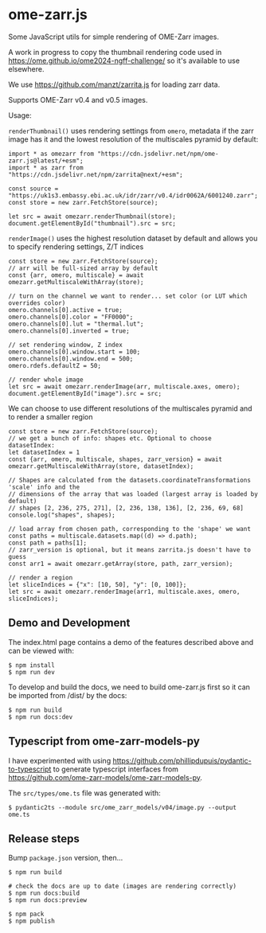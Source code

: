# ome-zarr.js
Some JavaScript utils for simple rendering of OME-Zarr images.

A work in progress to copy the thumbnail rendering code used in
https://ome.github.io/ome2024-ngff-challenge/
so it's available to use elsewhere.

We use https://github.com/manzt/zarrita.js for loading zarr data.

Supports OME-Zarr v0.4 and v0.5 images.

Usage:

`renderThumbnail()` uses rendering settings from `omero`, metadata if the zarr image has it
and the lowest resolution of the multiscales pyramid by default:

    import * as omezarr from "https://cdn.jsdelivr.net/npm/ome-zarr.js@latest/+esm";
    import * as zarr from "https://cdn.jsdelivr.net/npm/zarrita@next/+esm";

    const source = "https://uk1s3.embassy.ebi.ac.uk/idr/zarr/v0.4/idr0062A/6001240.zarr";
    const store = new zarr.FetchStore(source);

    let src = await omezarr.renderThumbnail(store);
    document.getElementById("thumbnail").src = src;

`renderImage()` uses the highest resolution dataset by default and allows you to
specify rendering settings, Z/T indices

    const store = new zarr.FetchStore(source);
    // arr will be full-sized array by default
    const {arr, omero, multiscale} = await omezarr.getMultiscaleWithArray(store);

    // turn on the channel we want to render... set color (or LUT which overrides color)
    omero.channels[0].active = true;
    omero.channels[0].color = "FF0000";
    omero.channels[0].lut = "thermal.lut";
    omero.channels[0].inverted = true;

    // set rendering window, Z index
    omero.channels[0].window.start = 100;
    omero.channels[0].window.end = 500;
    omero.rdefs.defaultZ = 50;
    
    // render whole image
    let src = await omezarr.renderImage(arr, multiscale.axes, omero);
    document.getElementById("image").src = src;

We can choose to use different resolutions of the multiscales pyramid and to render
a smaller region

    const store = new zarr.FetchStore(source);
    // we get a bunch of info: shapes etc. Optional to choose datasetIndex:
    let datasetIndex = 1
    const {arr, omero, multiscale, shapes, zarr_version} = await omezarr.getMultiscaleWithArray(store, datasetIndex);

    // Shapes are calculated from the datasets.coordinateTransformations 'scale' info and the
    // dimensions of the array that was loaded (largest array is loaded by default)
    // shapes [2, 236, 275, 271], [2, 236, 138, 136], [2, 236, 69, 68]
    console.log("shapes", shapes);

    // load array from chosen path, corresponding to the 'shape' we want
    const paths = multiscale.datasets.map((d) => d.path);
    const path = paths[1];
    // zarr_version is optional, but it means zarrita.js doesn't have to guess
    const arr1 = await omezarr.getArray(store, path, zarr_version);

    // render a region
    let sliceIndices = {"x": [10, 50], "y": [0, 100]};
    let src = await omezarr.renderImage(arr1, multiscale.axes, omero, sliceIndices);


## Demo and Development

The index.html page contains a demo of the features described above and can be
viewed with:

    $ npm install
    $ npm run dev

To develop and build the docs, we need to build ome-zarr.js first so it can be
imported from /dist/ by the docs:

    $ npm run build
    $ npm run docs:dev

## Typescript from ome-zarr-models-py

I have experimented with using https://github.com/phillipdupuis/pydantic-to-typescript
to generate typescript interfaces from https://github.com/ome-zarr-models/ome-zarr-models-py.

The `src/types/ome.ts` file was generated with:

    $ pydantic2ts --module src/ome_zarr_models/v04/image.py --output ome.ts


## Release steps

Bump `package.json` version, then...

    $ npm run build

    # check the docs are up to date (images are rendering correctly)
    $ npm run docs:build
    $ npm run docs:preview

    $ npm pack
    $ npm publish